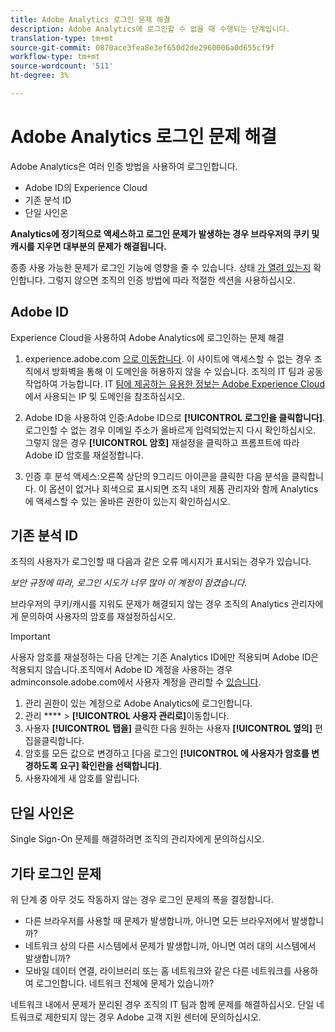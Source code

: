 ```yaml
---
title: Adobe Analytics 로그인 문제 해결
description: Adobe Analytics에 로그인할 수 없을 때 수행되는 단계입니다.
translation-type: tm+mt
source-git-commit: 0870ace3fea8e3ef650d2de2960006a0d655cf9f
workflow-type: tm+mt
source-wordcount: '511'
ht-degree: 3%

---
```



# Adobe Analytics 로그인 문제 해결

Adobe Analytics은 여러 인증 방법을 사용하여 로그인합니다.

* Adobe ID의 Experience Cloud
* 기존 분석 ID
* 단일 사인온

**Analytics에 정기적으로 액세스하고 로그인 문제가 발생하는 경우 브라우저의 쿠키 및 캐시를 지우면 대부분의 문제가 해결됩니다.**

종종 사용 가능한 문제가 로그인 기능에 영향을 줄 수 있습니다. 상태 [가 열려 있는지](https://status.adobe.com) 확인합니다. 그렇지 않으면 조직의 인증 방법에 따라 적절한 섹션을 사용하십시오.

## Adobe ID

Experience Cloud을 사용하여 Adobe Analytics에 로그인하는 문제 해결

1. experience.adobe.com [으로 이동합니다](https://experience.adobe.com). 이 사이트에 액세스할 수 없는 경우 조직에서 방화벽을 통해 이 도메인을 허용하지 않을 수 있습니다. 조직의 IT 팀과 공동 작업하여 가능합니다. IT [팀에 제공하는 유용한 정보는 Adobe Experience Cloud](https://helpx.adobe.com/kr/analytics/kb/adobe-ip-addresses.html) 에서 사용되는 IP 및 도메인을 참조하십시오.

2. Adobe ID을 사용하여 인증:Adobe ID으로 **[!UICONTROL 로그인을 클릭합니다]**. 로그인할 수 없는 경우 이메일 주소가 올바르게 입력되었는지 다시 확인하십시오. 그렇지 않은 경우 **[!UICONTROL 암호]** 재설정을 클릭하고 프롬프트에 따라 Adobe ID 암호를 재설정합니다.

3. 인증 후 분석 액세스:오른쪽 상단의 9그리드 아이콘을 클릭한 다음 분석을 클릭합니다. 이 옵션이 없거나 회색으로 표시되면 조직 내의 제품 관리자와 함께 Analytics에 액세스할 수 있는 올바른 권한이 있는지 확인하십시오.

## 기존 분석 ID

조직의 사용자가 로그인할 때 다음과 같은 오류 메시지가 표시되는 경우가 있습니다.

*보안 규정에 따라, 로그인 시도가 너무 많아 이 계정이 잠겼습니다.*

브라우저의 쿠키/캐시를 지워도 문제가 해결되지 않는 경우 조직의 Analytics 관리자에게 문의하여 사용자의 암호를 재설정하십시오.

>[!IMPORTANT]
>
>사용자 암호를 재설정하는 다음 단계는 기존 Analytics ID에만 적용되며 Adobe ID은 적용되지 않습니다.조직에서 Adobe ID 계정을 사용하는 경우 adminconsole.adobe.com에서 사용자 계정을 관리할 수 [있습니다](https://adminconsole.adobe.com).

1. 관리 권한이 있는 계정으로 Adobe Analytics에 로그인합니다.
2. 관리 **** > **[!UICONTROL 사용자 관리로]**&#x200B;이동합니다.
3. 사용자 **[!UICONTROL 탭을]** 클릭한 다음 원하는 사용자 **[!UICONTROL 옆의]** 편집을클릭합니다.
4. 암호를 모든 값으로 변경하고 [다음 로그인 **[!UICONTROL 에 사용자가 암호를 변경하도록 요구] 확인란을 선택합니다]**.
5. 사용자에게 새 암호를 알립니다.

## 단일 사인온

Single Sign-On 문제를 해결하려면 조직의 관리자에게 문의하십시오.

## 기타 로그인 문제

위 단계 중 아무 것도 작동하지 않는 경우 로그인 문제의 폭을 결정합니다.

* 다른 브라우저를 사용할 때 문제가 발생합니까, 아니면 모든 브라우저에서 발생합니까?
* 네트워크 상의 다른 시스템에서 문제가 발생합니까, 아니면 여러 대의 시스템에서 발생합니까?
* 모바일 데이터 연결, 라이브러리 또는 홈 네트워크와 같은 다른 네트워크를 사용하여 로그인합니다. 네트워크 전체에 문제가 있습니까?

네트워크 내에서 문제가 분리된 경우 조직의 IT 팀과 함께 문제를 해결하십시오. 단일 네트워크로 제한되지 않는 경우 Adobe 고객 지원 센터에 문의하십시오.
